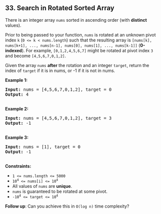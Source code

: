 ## 33. Search in Rotated Sorted Array

There is an integer array `nums` sorted in ascending order (with **distinct** values).

Prior to being passed to your function, `nums` is rotated at an unknown pivot index `k` (`0 <= k < nums.length`) such that the resulting array is `[nums[k], nums[k+1], ..., nums[n-1], nums[0], nums[1], ..., nums[k-1]]` (**0-indexed**). For example, `[0,1,2,4,5,6,7]` might be rotated at pivot index `3` and become `[4,5,6,7,0,1,2]`.

Given the array `nums` **after** the rotation and an integer `target`, return the index of `target` if it is in nums, or -1 if it is not in nums.

 

**Example 1:**

<pre>
<b>Input:</b> nums = [4,5,6,7,0,1,2], target = 0 
<b>Output:</b> 4

</pre>

**Example 2:**

<pre>
<b>Input:</b> nums = [4,5,6,7,0,1,2], target = 3
<b>Output:</b> -1

</pre>

**Example 3:**

<pre>
<b>Input:</b> nums = [1], target = 0
<b>Output:</b> -1

</pre>

**Constraints:**
- `1 <= nums.length <= 5000`
- <code>10<sup>4</sup> <= nums[i] <= 10<sup>4</sup></code>
- All values of `nums` are **unique**.
- `nums` is guaranteed to be rotated at some pivot.
- <code>-10<sup>4</sup> <= target <= 10<sup>4</sup></code>

**Follow up**: Can you achieve this in `O(log n)` time complexity?